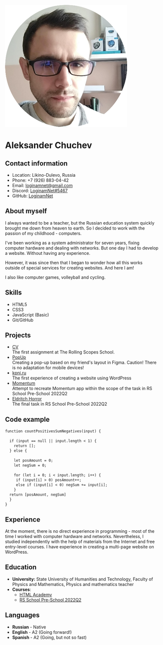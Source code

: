 ![avatar](assets/img/logo_img/cv-photo-circle.png)
# Aleksander Chuchev


## Contact information
- Location: Likino-Dulevo, Russia
- Phone: +7 (926) 883-04-42
- Email: [loginamnet@gmail.com](mailto:loginamnet@gmail.com)
- Discord: [LoginamNet#5467](https://discordapp.com/users/LoginamNet#5467/)
- GitHub: [LoginamNet](https://github.com/LoginamNet)


## About myself
I always wanted to be a teacher, but the Russian education system quickly brought me down from heaven to earth. So I decided to work with the passion of my childhood - computers.

I've been working as a system administrator for seven years, fixing computer hardware and dealing with networks. But one day I had to develop a website. Without having any experience.

However, it was since then that I began to wonder how all this works outside of special services for creating websites. And here I am!

I also like computer games, volleyball and cycling. 
## Skills
- HTML5
- CSS3
- JavaScript (Basic)
- Git/GitHub


## Projects
+ [CV](https://loginamnet.github.io/rsschool-cv/)  
The first assignment at The Rolling Scopes School.
+ [PopUp](https://loginamnet.github.io/popup-test/)  
Creating a pop-up based on my friend's layout in Figma. Caution! There is no adaptation for mobile devices!
+ [kpni.ru](https://kpni.ru)  
The first experience of creating a website using WordPress
+ [Momentum](https://rolling-scopes-school.github.io/loginamnet-JSFEPRESCHOOL2022Q2/momentum/)  
Attempt to recreate Momentum app within the scope of the task in RS School Pre-School 2022Q2
+ [Eldritch Horror](https://rolling-scopes-school.github.io/loginamnet-JSFEPRESCHOOL2022Q2/codejam-eldritch)  
The final task in RS School Pre-School 2022Q2


## Code example
```
function countPositivesSumNegatives(input) {
  
  if (input == null || input.length < 1) {
    return [];
  } else {

    let posAmount = 0;
    let negSum = 0;

    for (let i = 0; i < input.length; i++) {
     if (input[i] > 0) posAmount++;
     else if (input[i] < 0) negSum += input[i];
    }
  return [posAmount, negSum]
  }
}
```


## Experience
At the moment, there is no direct experience in programming - most of the time I worked with computer hardware and networks. Nevertheless, I studied independently with the help of materials from the Internet and free entry-level courses. I have experience in creating a multi-page website on WordPress.


## Education
+ **University:** State University of Humanities and Technology, Faculty of Physics and Mathematics, Physics and mathematics teacher
+ **Courses**:
    - [HTML Academy](https://htmlacademy.ru/profile/loginamnet)
    - [RS School Pre-School 2022Q2](https://app.rs.school/certificate/9u9kffzp)


## Languages
+ **Russian** - Native  
+ **English** - A2 (Going forward!)  
+ **Spanish** - A2 (Going, but not so fast)
